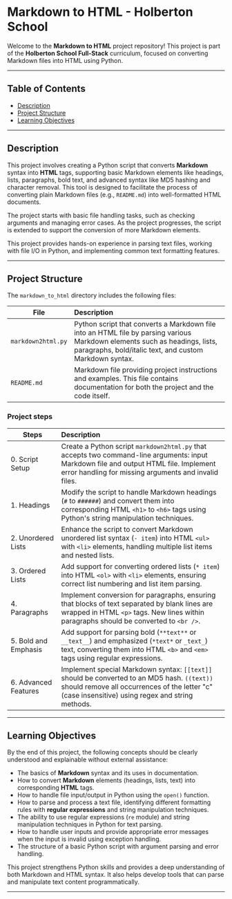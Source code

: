 # Markdown to HTML - Holberton School

Welcome to the **Markdown to HTML** project repository! This project is part of the **Holberton School Full-Stack** curriculum, focused on converting Markdown files into HTML using Python.

---

## Table of Contents

- [Description](#description)
- [Project Structure](#project-structure)
- [Learning Objectives](#learning-objectives)

---

## Description

This project involves creating a Python script that converts **Markdown** syntax into **HTML** tags, supporting basic Markdown elements like headings, lists, paragraphs, bold text, and advanced syntax like MD5 hashing and character removal. This tool is designed to facilitate the process of converting plain Markdown files (e.g., `README.md`) into well-formatted HTML documents.

The project starts with basic file handling tasks, such as checking arguments and managing error cases. As the project progresses, the script is extended to support the conversion of more Markdown elements.

This project provides hands-on experience in parsing text files, working with file I/O in Python, and implementing common text formatting features.

---

## Project Structure

The `markdown_to_html` directory includes the following files:

| File               | Description                                                                                                                                       |
| ------------------ | :------------------------------------------------------------------------------------------------------------------------------------------------ |
| `markdown2html.py`  | Python script that converts a Markdown file into an HTML file by parsing various Markdown elements such as headings, lists, paragraphs, bold/italic text, and custom Markdown syntax. |
| `README.md`         | Markdown file providing project instructions and examples. This file contains documentation for both the project and the code itself.                        |

### Project steps

| Steps                | Description                                                                                                                                                                               |
| -------------------- | :---------------------------------------------------------------------------------------------------------------------------------------------------------------------------------------- |
| 0. Script Setup      | Create a Python script `markdown2html.py` that accepts two command-line arguments: input Markdown file and output HTML file. Implement error handling for missing arguments and invalid files. |
| 1. Headings          | Modify the script to handle Markdown headings (`#` to `######`) and convert them into corresponding HTML `<h1>` to `<h6>` tags using Python's string manipulation techniques.              |
| 2. Unordered Lists   | Enhance the script to convert Markdown unordered list syntax (`- item`) into HTML `<ul>` with `<li>` elements, handling multiple list items and nested lists.                             |
| 3. Ordered Lists     | Add support for converting ordered lists (`* item`) into HTML `<ol>` with `<li>` elements, ensuring correct list numbering and list item parsing.                                           |
| 4. Paragraphs        | Implement conversion for paragraphs, ensuring that blocks of text separated by blank lines are wrapped in HTML `<p>` tags. New lines within paragraphs should be converted to `<br />`. |
| 5. Bold and Emphasis | Add support for parsing bold (`**text**` or `__text__`) and emphasized (`*text*` or `_text_`) text, converting them into HTML `<b>` and `<em>` tags using regular expressions.                |
| 6. Advanced Features | Implement special Markdown syntax:  `[[text]]` should be converted to an MD5 hash. `((text))` should remove all occurrences of the letter "c" (case insensitive) using regex and string methods. |

---

## Learning Objectives

By the end of this project, the following concepts should be clearly understood and explainable without external assistance:

- The basics of **Markdown** syntax and its uses in documentation.
- How to convert **Markdown** elements (headings, lists, text) into corresponding **HTML** tags.
- How to handle file input/output in Python using the `open()` function.
- How to parse and process a text file, identifying different formatting rules with **regular expressions** and string manipulation techniques.
- The ability to use regular expressions (`re` module) and string manipulation techniques in Python for text parsing.
- How to handle user inputs and provide appropriate error messages when the input is invalid using exception handling.
- The structure of a basic Python script with argument parsing and error handling.

This project strengthens Python skills and provides a deep understanding of both Markdown and HTML syntax. It also helps develop tools that can parse and manipulate text content programmatically.

---
